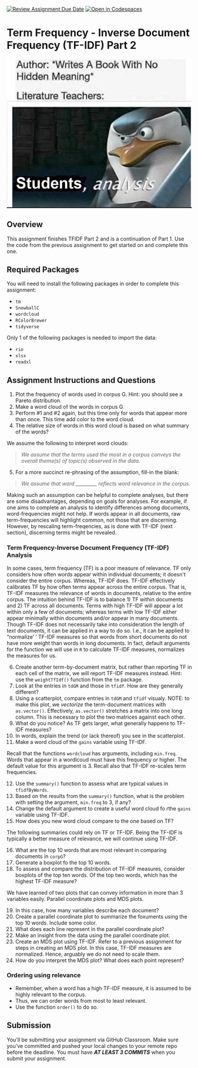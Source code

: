 [![Review Assignment Due Date](https://classroom.github.com/assets/deadline-readme-button-24ddc0f5d75046c5622901739e7c5dd533143b0c8e959d652212380cedb1ea36.svg)](https://classroom.github.com/a/o9qQ8OS8)
[![Open in Codespaces](https://classroom.github.com/assets/launch-codespace-7f7980b617ed060a017424585567c406b6ee15c891e84e1186181d67ecf80aa0.svg)](https://classroom.github.com/open-in-codespaces?assignment_repo_id=13317176)
# Term Frequency - Inverse Document Frequency (TF-IDF) Part 2

![Assignment Meme](images/meme.jpg)

## Overview

This assignment finishes TFIDF Part 2 and is a continuation of Part 1. Use the code from the previous assignment to get started on and complete this one.

## Required Packages

You will need to install the following packages in order to complete this assignment:

- `tm`
- `SnowballC`
- `wordcloud`
- `RColorBrewer`
- `tidyverse`

Only 1 of the following packages is needed to import the data:

- `rio`
- `xlsx`
- `readxl`

## Assignment Instructions and Questions

1. Plot the frequency of words used in corpus G. Hint: you should see a Pareto distribution.
2. Make a word cloud of the words in corpus G.
3. Perform #1 and #2 again, but this time only for words that appear more than once. This time add color to the word cloud.
4. The relative size of words in this word cloud is based on what summary of the words?

We assume the following to interpret word clouds:
> *We assume that the terms used the most in a corpus conveys the overall theme(s) of topic(s) observed in the data.*
>

5. For a more succinct re-phrasing of the assumption, fill-in the blank:

> *We assume that word _________ reflects word relevance in the corpus.*
>

Making such an assumption can be helpful to complete analyses, but there are some disadvantages, depending on goals for analyses. For example, if one aims to complete an analysis to identify differences among documents, word-frequencies might not help. If words appear in all documents, raw term-frequencies will highlight common, not those that are discerning. However, by rescaling term-freqencies, as is done with TF-IDF (next section), discerning terms might be revealed.

### Term Frequency-Inverse Document Frequency (TF-IDF) Analysis

In some cases, term frequency (TF) is a poor measure of relevance. TF only considers how often words appear within individual documents; it doesn't consider the entire corpus. Whereas, TF-IDF does. TF-IDF effectively calibrates TF by how often terms appear across the entire corpus. That is, TF-IDF measures the relevance of words in documents, relative to the entire corpus. The intuition behind TF-IDF is to balance 1) TF within documents and 2) TF across all documents. Terms with high TF-IDF will appear a lot within only a few of documents; whereas terms with low TF-IDF either appear minimally within documents and/or appear in many documents. Though TF-IDF does not necessarily take into consideration the length of text documents, it can be applied in a way to do so. I.e., it can be applied to “normalize’ ’ TF-IDF measures so that words from short documents do not have more weight than words in long documents. In fact, default arguments for the function we will use in `R` to calculate TF-IDF measures, normalizes the measures
for us.

6. Create another term-by-document matrix, but rather than reporting TF in each cell of the matrix, we will report TF-IDF measures instead. Hint: use the `weightTfIdf()` function from the `tm` package.
7. Look at the entries in `tdGM` and those in `tfidf`. How are they generally different?
8. Using a scatterplot, compare entries in `tdGM` and `tfidf` visualy. NOTE: to make this plot, we *vectorize* the term-document matrices with `as.vector()`. Effectively, `as.vector()` stretches a matrix into one long column. This is necessary to plot the two matrices against each other.
9. What do you notice? As TF gets larger, what generally happens to TF-IDF measures?
10. In words, explain the trend (or lack thereof) you see in the scatterplot.
11. Make a word cloud of the `gains` variable using TF-IDF.

Recall that the functions `wordcloud` has arguments, including `min.freq`. Words that appear in a wordlcoud must have this frequency or higher. The default value for this argument is 3. Recall also that TF-IDF re-scales term frequencies.

12. Use the `summary()` function to assess what are typical values in `tfidfByWords`.
13. Based on the results from the `summary()` function, what is the problem with setting the argument, `min.freq` to 3, if any?
14. Change the default argument to create a useful word cloud fo rthe `gains` variable using TF-IDF.
15. How does you new word cloud compare to the one based on TF?

The following summaries could rely on TF or TF-IDF. Being the TF-IDF is typically a better measure of relevance, we will continue using TF-IDF.

16. What are the top 10 words that are most relevant in comparing documents in `corpG`?
17. Generate a boxplot fo the top 10 words.
18. To assess and compare the distribution of TF-IDF measures, consider boxplots of the top ten words. Of the top two words, which has the highest TF-IDF measure?

We have learned of two plots that can convey information in more than 3 variables easily. Parallel coordinate plots and MDS plots.

19. In this case, how many variables describe each document?
20. Create a parallel coordinate plot to summarize the foxuments using the top 10 words. Include some color.
21. What does each line represent in the parallel coordinate plot?
22. Make an insight from the data using the parallel coordinate plot.
23. Create an MDS plot using TF-IDF. Refer to a previous assignment for steps in creating an MDS plot. In this case, TF-IDF measures are normalized. Hence, arguably we do not need to scale them.
24. How do you interpret the MDS plot? What does each point represent?

### Ordering using relevance

- Remember, when a word has a high TF-IDF measure, it is assumed to be highly relevant to the corpus.
- Thus, we can order words from most to least relevant.
- Use the function `order()` to do so.

## Submission

You'll be submitting your assignment via GitHub Classroom. Make sure you've committed and pushed your local changes to your remote repo before the deadline. You must have ***AT LEAST 3 COMMITS*** when you submit your assignment.
